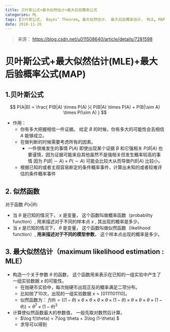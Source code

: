 ```yaml
---
title: 贝叶斯公式+最大似然估计+最大后验概率公式
categories: ML
tags: [贝叶斯公式， Bayes’ Theorem, 最大似然估计， 最大后验概率估计， MLE, MAP, maximum likelihood estimation, maximum a posterior probability estimation]
date: 2018-11-26
---
```

> 来源： https://blog.csdn.net/u011508640/article/details/7281598
# 贝叶斯公式+最大似然估计(MLE)+最大后验概率公式(MAP)
## 1.贝叶斯公式
$$ P(A|B) = \frac{ P(B|A) \times P(A) }{ P(B|A) \times P(A) + P(B|\sim A) \times P(\sim A) } $$
- 作用： 
  - 你有多大把握相信一件证据。 给定 $B$ 的时候，你有多大的可能性会去相信 $A$ 能够成立。
  - 在做判断的时候需要考虑所有的因素。
    - 一件很难发生的事情 $P(A)$ 即使出现某个证据 $B$ 和它强相关 $P(B|A)$ 也要谨慎，因为证据可能来自其他虽然不是强相关但发生概率较高的事情 因为 $P(B|\sim A) \times P(\sim A)$ 可能会比较大从而导致$P(B|A)$ 比较小。 
  - 根据已知的或者主观容易断定的条件概率事件，计算出未知的或者较难评估的条件概率事件
  
## 2. 似然函数
对于函数 $P(x| \theta)$:
- 当 $\theta$ 是已知的情况下， $x$ 是变量， 这个函数叫做概率函数（probability function）, 用来描述对于不同的样本点 $x$ , 其出现的概率是多少。
- 当 $x$ 是已知的情况下， $\theta$ 是变量， 这个函数叫做似然函数（likelihood function）, **用来描述对于不同的模型参数**， 这个样本点出现的概率是多少。 

## 3. 最大似然估计（maximum likelihood estimation : MLE）
- 构造一个关于参数 $\theta$ 的函数， 这个函数用来表示在已知的一组实验中产生了一组实验数据 $x$ 的可能性。
  - 在抛硬币实验中，每次抛硬币出现正反的概率满足二项分布。
  - 比如抛了10次，出现的一组实验数据 $x=[0111101110]$。 
  - 似然函数为： $f(\theta) = ((1−\theta) × \theta × \theta × \theta × \theta × (1 − \theta)× \theta × \theta × \theta ×(1−\theta))=\theta^7 \times (1 - \theta)^3$
- 计算使似然函数最大的参数值， 一般先取对数然后计算。
  - $\log f(\theta) = 7\log \theta + 3\log (1-\theta) $ 
  - 求导可以得到

